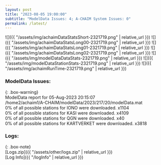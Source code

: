 ```yaml
---
layout: post
title: "2023-08-05 19:00:00"
subtitle: "ModelData Issues: 4; A-CHAIM System Issues: 0"
permalink: /latest/
---
```


![]({{ "/assets/img/achaimDataStatsShort-2321719.png" | relative_url }})
![]({{ "/assets/img/achaimDataStatsLong00-2321719.png" | relative_url }})
![]({{ "/assets/img/achaimDataStatsLong01-2321719.png" | relative_url }})
![]({{ "/assets/img/achaimDataStatsLong02-2321719.png" | relative_url }})
![]({{ "/assets/img/modelDataDataStats-2321719.png" | relative_url }})
![]({{ "/assets/img/modelDataStationStats-2321719.png" | relative_url }})
![]({{ "/assets/img/achaimRunTime-2321719.png" | relative_url }})


### ModelData Issues:  
  
{: .box-warning}  
 ModelData report for 05-Aug-2023 20:15:07   
 /home2/achaim1/A-CHAIM/modelData/2023/217/20/modelData.mat   
 0% of all possible stations for IONO were downloaded. x1104   
 0% of all possible stations for KASI were downloaded. x4109   
 0% of all possible stations for QGN were downloaded. x40   
 0% of all possible stations for KARTVERKET were downloaded. x3818   
  


### Logs:  
  
{: .box-note}  
[Logs.zip]({{ "/assets/other/logs.zip" | relative_url }})  
[Log Info]({{ "/logInfo" | relative_url }})  
